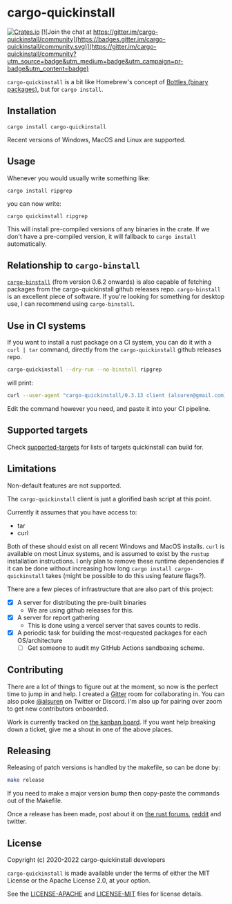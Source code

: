 # cargo-quickinstall

[![Crates.io](https://img.shields.io/crates/v/cargo-quickinstall.svg)](https://crates.io/crates/cargo-quickinstall)
[![Join the chat at https://gitter.im/cargo-quickinstall/community](https://badges.gitter.im/cargo-quickinstall/community.svg)](https://gitter.im/cargo-quickinstall/community?utm_source=badge&utm_medium=badge&utm_campaign=pr-badge&utm_content=badge)

`cargo-quickinstall` is a bit like Homebrew's concept of [Bottles (binary packages)](https://docs.brew.sh/Bottles), but for `cargo install`.

## Installation

    cargo install cargo-quickinstall

Recent versions of Windows, MacOS and Linux are supported.

## Usage

Whenever you would usually write something like:

    cargo install ripgrep

you can now write:

    cargo quickinstall ripgrep

This will install pre-compiled versions of any binaries in the crate. If we don't have a pre-compiled version, it will fallback to `cargo install` automatically.

## Relationship to `cargo-binstall`

[`cargo-binstall`](https://crates.io/crates/cargo-binstall) (from version 0.6.2 onwards) is also capable of fetching packages from the cargo-quickinstall github releases repo. `cargo-binstall` is an excellent piece of software. If you're looking for something for desktop use, I can recommend using `cargo-binstall`.

## Use in CI systems

If you want to install a rust package on a CI system, you can do it with a `curl | tar` command, directly from the `cargo-quickinstall` github releases repo.

```bash
cargo-quickinstall --dry-run --no-binstall ripgrep
```

will print:

```bash
curl --user-agent "cargo-quickinstall/0.3.13 client (alsuren@gmail.com)" --location --silent --show-error --fail "https://github.com/cargo-bins/cargo-quickinstall/releases/download/ripgrep-14.1.1/ripgrep-14.1.1-aarch64-apple-darwin.tar.gz" | tar -xzvvf - -C /Users/alsuren/.cargo/bin
```

Edit the command however you need, and paste it into your CI pipeline.

## Supported targets

Check [supported-targets](/supported-targets) for lists of targets quickinstall
can build for.

## Limitations

Non-default features are not supported.

The `cargo-quickinstall` client is just a glorified bash script at this point.

Currently it assumes that you have access to:

- tar
- curl

Both of these should exist on all recent Windows and MacOS installs. `curl` is available on most Linux systems, and is assumed to exist by the `rustup` installation instructions. I only plan to remove these runtime dependencies if it can be done without increasing how long `cargo install cargo-quickinstall` takes (might be possible to do this using feature flags?).

There are a few pieces of infrastructure that are also part of this project:

- [x] A server for distributing the pre-built binaries
  - We are using github releases for this.
- [x] A server for report gathering
  - This is done using a vercel server that saves counts to redis.
- [x] A periodic task for building the most-requested packages for each OS/architecture
  - [ ] Get someone to audit my GitHub Actions sandboxing scheme.

## Contributing

There are a lot of things to figure out at the moment, so now is the perfect time to jump in and help. I created a [Gitter](https://gitter.im/cargo-quickinstall/community) room for collaborating in. You can also poke [@alsuren](https://twitter.com/alsuren) on Twitter or Discord. I'm also up for pairing over zoom to get new contributors onboarded.

Work is currently tracked on [the kanban board](https://github.com/orgs/cargo-bins/projects/1). If you want help breaking down a ticket, give me a shout in one of the above places.

## Releasing

Releasing of patch versions is handled by the makefile, so can be done by:

```bash
make release
```

If you need to make a major version bump then copy-paste the commands out of the Makefile.

Once a release has been made, post about it on [the rust forums](https://users.rust-lang.org/c/announcements/6), [reddit](https://www.reddit.com/r/rust/) and twitter.

## License

Copyright (c) 2020-2022 cargo-quickinstall developers

`cargo-quickinstall` is made available under the terms of either the MIT License or the Apache License 2.0, at your option.

See the [LICENSE-APACHE](LICENSE-APACHE) and [LICENSE-MIT](LICENSE-MIT) files for license details.
